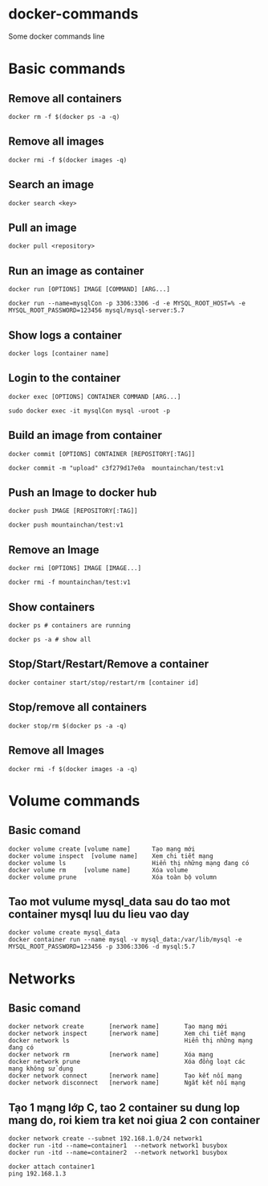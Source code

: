 # docker-commands
Some docker commands line 

# Basic commands

## Remove all containers
```
docker rm -f $(docker ps -a -q)
```

## Remove all images
```
docker rmi -f $(docker images -q)
```

## Search an image 
```
docker search <key>
```

## Pull an image
```
docker pull <repository>
```

## Run an image as container
```
docker run [OPTIONS] IMAGE [COMMAND] [ARG...]

docker run --name=mysqlCon -p 3306:3306 -d -e MYSQL_ROOT_HOST=% -e MYSQL_ROOT_PASSWORD=123456 mysql/mysql-server:5.7
```

## Show logs a container
```
docker logs [container name]
```

## Login to the container
```
docker exec [OPTIONS] CONTAINER COMMAND [ARG...]

sudo docker exec -it mysqlCon mysql -uroot -p
```

## Build an image from container
```
docker commit [OPTIONS] CONTAINER [REPOSITORY[:TAG]]

docker commit -m "upload" c3f279d17e0a  mountainchan/test:v1
```

## Push an Image to docker hub
```
docker push IMAGE [REPOSITORY[:TAG]]

docker push mountainchan/test:v1
```

## Remove an Image
```
docker rmi [OPTIONS] IMAGE [IMAGE...]

docker rmi -f mountainchan/test:v1
```

## Show containers
```
docker ps # containers are running

docker ps -a # show all
```

## Stop/Start/Restart/Remove a container
```
docker container start/stop/restart/rm [container id]
```

## Stop/remove all containers
```
docker stop/rm $(docker ps -a -q)
```

## Remove all Images
```
docker rmi -f $(docker images -a -q)
```

#  Volume commands

## Basic comand
```
docker volume create [volume name]      Tạo mạng mới
docker volume inspect  [volume name]    Xem chi tiết mạng
docker volume ls                        Hiển thị những mạng đang có
docker volume rm     [volume name]      Xóa volume
docker volume prune                     Xóa toàn bộ volumn
```

## Tao mot vulume mysql_data sau do tao mot container mysql luu du lieu vao day
```
docker volume create mysql_data
docker container run --name mysql -v mysql_data:/var/lib/mysql -e MYSQL_ROOT_PASSWORD=123456 -p 3306:3306 -d mysql:5.7
```

#  Networks

## Basic comand
```
docker network create       [nerwork name]       Tạo mạng mới
docker network inspect      [nerwork name]       Xem chi tiết mạng
docker network ls                                Hiển thị những mạng đang có
docker network rm           [nerwork name]       Xóa mạng
docker network prune                             Xóa đồng loạt các mạng không sử dụng
docker network connect      [nerwork name]       Tạo kết nối mạng
docker network disconnect   [nerwork name]       Ngắt kết nối mạng
```

## Tạo 1 mạng lớp C, tao 2 container su dung lop mang do, roi kiem tra ket noi giua 2 con container
```
docker network create --subnet 192.168.1.0/24 network1
docker run -itd --name=container1  --network network1 busybox
docker run -itd --name=container2  --network network1 busybox

docker attach container1
ping 192.168.1.3
```
